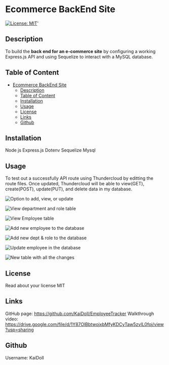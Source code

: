 # Ecommerce BackEnd Site
  [![License: MIT](https://img.shields.io/badge/License-MIT-yellow.svg)](https://opensource.org/licenses/MIT)'

  ## Description

To build the **back end for an e-commerce site** by configuring a working Express.js API and using Sequelize to interact with a MySQL database.

  ## Table of Content 
- [Ecommerce BackEnd Site](#ecommerce-backend-site)
  - [Description](#description)
  - [Table of Content](#table-of-content)
  - [Installation](#installation)
  - [Usage](#usage)
  - [License](#license)
  - [Links](#links)
  - [Github](#github)
  
## Installation
Node js
Express.js
Dotenv
Sequelize
Mysql

## Usage 
To test out a successfully API route using Thundercloud by editting the route files. Once updated, Thundercloud will be able to view(GET), create(POST), update(PUT), and delete data in my database.

![Option to add, view, or update](image.png)

![View department and role table](image-1.png)

![View Employee table](image-2.png)

![Add new employee to the database](image-3.png)

![Add new dept & role to the database](image-4.png)

![Update employee in the database](image-5.png)

![New table with all the changes](image-6.png)
## License
  
Read about your license MIT

 ## Links 
GitHub page: https://github.com/KaiDoll/EmployeeTracker 
Walkthrough video: https://drive.google.com/file/d/1Y87OlBbtwojxbMfyKDCyTaw5zvlL0foj/view?usp=sharing  

 ## Github 
Username: KaiDoll